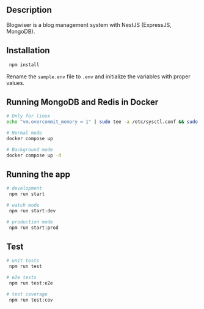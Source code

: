 ## Description

Blogwiser is a blog management system with NestJS (ExpressJS, MongoDB).

## Installation

```bash
 npm install
```

Rename the `sample.env` file to `.env` and initialize the variables with proper values.

## Running MongoDB and Redis in Docker

```bash
# Only for linux
echo "vm.overcommit_memory = 1" | sudo tee -a /etc/sysctl.conf && sudo chown -R 1001:1001 ./redis_data

# Normal mode
docker compose up

# Background mode
docker compose up -d
```

## Running the app

```bash
# development
 npm run start

# watch mode
 npm run start:dev

# production mode
 npm run start:prod
```

## Test

```bash
# unit tests
 npm run test

# e2e tests
 npm run test:e2e

# test coverage
 npm run test:cov
```

